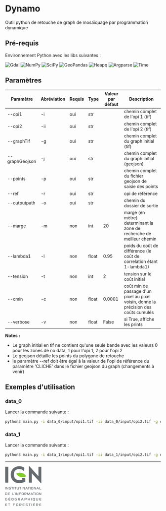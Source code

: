 # Dynamo

Outil python de retouche de graph de mosaïquage par programmation dynamique

## Pré-requis

Environnement Python avec les libs suivantes :

![Gdal](https://img.shields.io/badge/GDAL-5CAE58.svg?style=for-the-badge&logo=GDAL&logoColor=white)
![NumPy](https://img.shields.io/badge/numpy-%23013243.svg?style=for-the-badge&logo=numpy&logoColor=white)
![SciPy](https://img.shields.io/badge/SciPy-654FF0?style=for-the-badge&logo=SciPy&logoColor=white)
![GeoPandas](https://img.shields.io/static/v1?label=&message=GeoPandas&color=purple)
![Heapq](https://img.shields.io/static/v1?label=&message=heapq&color=blue)
![Argparse](https://img.shields.io/static/v1?label=&message=argparse&color=darkred)
![Time](https://img.shields.io/static/v1?label=&message=time&color=yellow)

## Paramètres

| Paramètre | Abréviation | Requis | Type | Valeur par défaut | Description |
| --- | --- | --- | --- | --- | --- |
| --opi1 | -i | oui | str | | chemin complet de l'opi 1 (tif) |
| --opi2 | -ii | oui | str | | chemin complet de l'opi 2 (tif) |
| --graphTif | -g | oui | str | | chemin complet du graph initial (tif) |
| --graphGeojson | -j | oui | str | | chemin complet du graph initial (geojson) |
| --points | -p | oui | str | | chemin complet du fichier geojson de saisie des points |
| --ref | -r | oui | str | | opi de référence |
| --outputpath | -o | oui | str | | chemin du dossier de sortie |
| --marge | -m | non | int | 20 | marge (en mètre) determinant la zone de recherche de meilleur chemin |
| --lambda1 | -l | non | float | 0.95 | poids du coût de différence (le coût de correlation étant 1-lambda1) |
| --tension | -t | non | int | 2 | tension sur le coût initial |
| --cmin | -c | non | float | 0.0001 | coût min de passage d'un pixel au pixel voisin, donne la précision des coûts cumulés |
| --verbose | -v | non | float | False | si True, affiche les prints |

**Notes :**
* Le graph initial en tif ne contient qu'une seule bande avec les valeurs 0 pour les zones de no data, 1 pour l'opi 1, 2 pour l'opi 2
* Le geojson détaille les points du polygone de retouche
* le paramètre --ref doit être égal à la valeur de l'opi de référence du paramètre 'CLICHE' dans le fichier geojson du graph (changements à venir)

## Exemples d'utilisation

### data_0

Lancer la commande suivante :
``` bash
python3 main.py -i data_0/input/opi1.tif -ii data_0/input/opi2.tif -g data_0/input/graph.tif -j data_0/input/graph.geojson -p data_0/input/saisieV2.geojson -r opi2.grf -o data_0/output/ -v True
```

### data_1

Lancer la commande suivante :
``` bash
python3 main.py -i data_1/input/opi1.tif -ii data_1/input/opi2.tif -g data_1/input/graph.tif -j data_1/input/graph.geojson -p data_1/input/saisie.geojson -r opi2.tif -o data_1/output/ -v True
```

***
[![IGN](IGN_logo.png)](IGN_logo)
